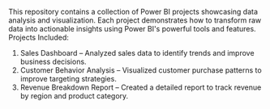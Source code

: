 This repository contains a collection of Power BI projects showcasing data analysis and visualization. Each project demonstrates how to transform raw data into actionable insights using Power BI's powerful tools and features.
Projects Included:
1. Sales Dashboard – Analyzed sales data to identify trends and improve business decisions.
2. Customer Behavior Analysis – Visualized customer purchase patterns to improve targeting strategies.
3. Revenue Breakdown Report – Created a detailed report to track revenue by region and product category.
